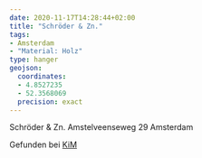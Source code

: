 ```yaml
---
date: 2020-11-17T14:28:44+02:00
title: "Schröder & Zn."
tags:
- Amsterdam
- "Material: Holz"
type: hanger
geojson:
  coordinates:
  - 4.8527235
  - 52.3568069
  precision: exact
---
```


Schröder & Zn.
Amstelveenseweg 29
Amsterdam


<div class="source">Gefunden bei <a href="https://www.neue-arbeit-brockensammlung.de/geschaefte/zweigstelle-kim/">KiM</a></div>
